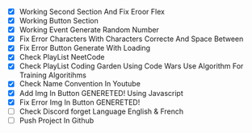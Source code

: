- [x] Working Second Section And Fix Eroor Flex
- [x] Working Button Section
- [x] Working Event Generate Random Number
- [x] Fix Error Characters With Characters Correcte And Space Between
- [x] Fix Error Button Generate With Loading
- [x] Check PlayList NeetCode
- [x] Check PlayList Coding Garden Using Code Wars Use Algorithm For Training Algoritihms
- [x] Check Name Convention In Youtube
- [x] Add Img In Button GENERETED! Using Javascript
- [x] Fix Error Img In Button GENERETED!
- [ ] Check Discord forget Language English & French
- [ ] Push Project In Github
